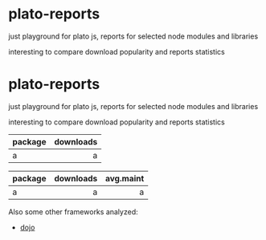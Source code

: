 

# plato-reports

just playground for plato js, reports for selected node modules and libraries

interesting to compare download popularity and reports statistics




# plato-reports

just playground for plato js, reports for selected node modules and libraries

interesting to compare download popularity and reports statistics


| package | downloads |
|-------|--------:|
|a|a|

| package | downloads | avg.maint | 
|-------|--------:|--------:|
|a|a|a|

Also some other frameworks analyzed:

- [dojo](http://htmlpreview.github.io/?https://github.com/ainthek/plato-reports/blob/master/reports/dojo/index.html)



